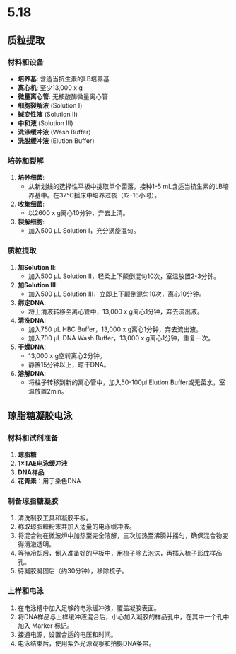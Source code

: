 # 5.18

## 质粒提取

### 材料和设备

- **培养基**: 含适当抗生素的LB培养基
- **离心机**: 至少13,000 x g
- **微量离心管**: 无核酸酶微量离心管
- **细胞裂解液** (Solution I) 
- **碱变性液** (Solution II)
- **中和液** (Solution III)
- **洗涤缓冲液** (Wash Buffer) 
- **洗脱缓冲液** (Elution Buffer)

### 培养和裂解

1. **培养细菌**:
   - 从新划线的选择性平板中挑取单个菌落，接种1-5 mL含适当抗生素的LB培养基中。在37°C摇床中培养过夜（12-16小时）。
2. **收集细菌**:
   - 以2600 x g离心10分钟，弃去上清。
3. **裂解细胞**:
   - 加入500 μL Solution I，充分涡旋混匀。

### 质粒提取

1. **加Solution II**:
   - 加入500 μL Solution II，轻柔上下颠倒混匀10次，室温放置2-3分钟。
2. **加Solution III**:
   - 加入500 μL Solution III，立即上下颠倒混匀10次，离心10分钟。
3. **绑定DNA**:
   - 将上清液转移至离心管中，13,000 x g离心1分钟，弃去流出液。
4. **清洗DNA**:
   - 加入750 μL HBC Buffer，13,000 x g离心1分钟，弃去流出液。
   - 加入700 μL DNA Wash Buffer，13,000 x g离心1分钟，重复一次。
5. **干燥DNA**:
   - 13,000 x g空转离心2分钟。
   - 静置15分钟以上，晾干DNA。
6. **溶解DNA**:
   - 将柱子转移到新的离心管中，加入50-100μl Elution Buffer或无菌水，室温放置2min。

## 琼脂糖凝胶电泳

### 材料和试剂准备
1. **琼脂糖**
2. **1×TAE电泳缓冲液**
3. **DNA样品**
4. **花青素**：用于染色DNA

### 制备琼脂糖凝胶
1. 清洗制胶工具和凝胶平板。
2. 称取琼脂糖粉末并加入适量的电泳缓冲液。
3. 将混合物在微波炉中加热至完全溶解，三次加热至沸腾并摇匀，确保混合物变得清澈透明。
4. 等待冷却后，倒入准备好的平板中，用梳子除去泡沫，再插入梳子形成样品孔。
5. 待凝胶凝固后（约30分钟），移除梳子。

### 上样和电泳
1. 在电泳槽中加入足够的电泳缓冲液，覆盖凝胶表面。
2. 将DNA样品与上样缓冲液混合后，小心加入凝胶的样品孔中，在其中一个孔中加入 Marker 标记。
3. 接通电源，设置合适的电压和时间。
4. 电泳结束后，使用紫外光源观察和拍摄DNA条带。
